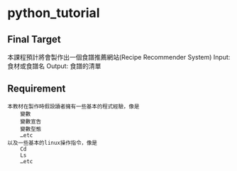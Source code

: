 # python_tutorial

## Final Target
本課程預計將會製作出一個食譜推薦網站(Recipe Recommender System)
    Input: 食材或食譜名
    Output: 食譜的清單

## Requirement
    本教材在製作時假設讀者擁有一些基本的程式經驗，像是
        變數
        變數宣告
        變數型態
        …etc
    以及一些基本的linux操作指令，像是
        Cd
        Ls
        …etc
